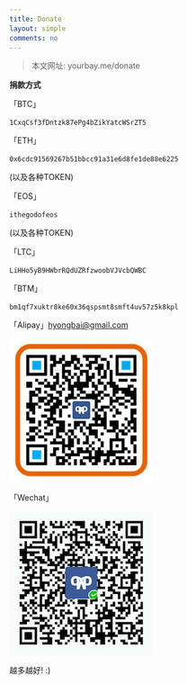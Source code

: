 ```yaml
---
title: Donate
layout: simple
comments: no
---
```


> 本文网址:
> yourbay.me/donate

**捐款方式**

「BTC」

`1CxqCsf3fDntzk87ePg4bZikYatcWSrZT5`

「ETH」

`0x6cdc91569267b51bbcc91a31e6d8fe1de88e6225`

(以及各种TOKEN)

「EOS」

`ithegodofeos`

(以及各种TOKEN)

「LTC」

`LiHHo5yB9HWbrRQdUZRfzwoobVJVcbQWBC`

「BTM」

`bm1qf7xuktr8ke60x36qspsmt8smft4uv57z5k8kpl`

「Alipay」[hyongbai@gmail.com](https://qr.alipay.com/ap9meauipfitn4t148)

![image](/media/imgs/qr_alipay_hyongbai.jpg)

「Wechat」 

![image](/media/imgs/qr_wechat_hyongbai.jpg)

越多越好! :)